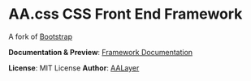 # AA.css CSS Front End Framework
A fork of [Bootstrap](https://getbootstrap.com/docs/3.3/)

**Documentation & Preview**: [Framework Documentation](https://framework.aalayer.com/)  

**License**: MIT License
**Author**: [AALayer](https://aalayer.com/)

